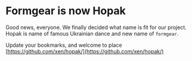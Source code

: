 # Formgear is now Hopak

Good news, everyone. We finally decided what name is fit for our project. Hopak is name of famous Ukrainian dance and new name of ``formgear``. 

Update your bookmarks, and welcome to place [https://github.com/xen/hopak/](https://github.com/xen/hopak/) 

